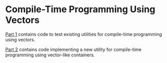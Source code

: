 # Compile-Time Programming Using Vectors

[Part 1](./part1) contains code to test existing utilities for compile-time programming using vectors.

[Part 2](./part2) contains code implementing a new utility for compile-time programming using vector-like containers.
